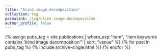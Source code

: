 ```yaml
---
title: "blind image decomposition"
collection: tag
permalink: /tag/blind-image-decomposition
author_profile: false
---
```

{% assign pubs_tag = site.publications | where_exp:"item", "item.keywords contains 'blind image decomposition'" | sort: "venue" %}
{% for post in pubs_tag %}
  {% include archive-single.html %}
{% endfor %}